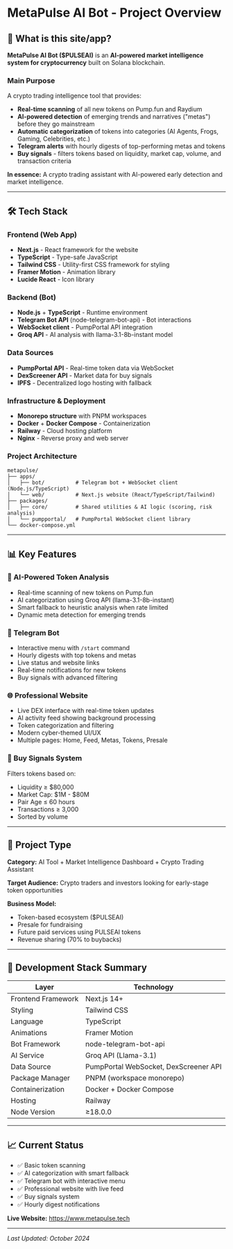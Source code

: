 # MetaPulse AI Bot - Project Overview

## 🎯 What is this site/app?

**MetaPulse AI Bot ($PULSEAI)** is an **AI-powered market intelligence system for cryptocurrency** built on Solana blockchain.

### Main Purpose
A crypto trading intelligence tool that provides:

- **Real-time scanning** of all new tokens on Pump.fun and Raydium
- **AI-powered detection** of emerging trends and narratives ("metas") before they go mainstream
- **Automatic categorization** of tokens into categories (AI Agents, Frogs, Gaming, Celebrities, etc.)
- **Telegram alerts** with hourly digests of top-performing metas and tokens
- **Buy signals** - filters tokens based on liquidity, market cap, volume, and transaction criteria

**In essence:** A crypto trading assistant with AI-powered early detection and market intelligence.

---

## 🛠️ Tech Stack

### **Frontend (Web App)**
- **Next.js** - React framework for the website
- **TypeScript** - Type-safe JavaScript
- **Tailwind CSS** - Utility-first CSS framework for styling
- **Framer Motion** - Animation library
- **Lucide React** - Icon library

### **Backend (Bot)**
- **Node.js** + **TypeScript** - Runtime environment
- **Telegram Bot API** (node-telegram-bot-api) - Bot interactions
- **WebSocket client** - PumpPortal API integration
- **Groq API** - AI analysis with llama-3.1-8b-instant model

### **Data Sources**
- **PumpPortal API** - Real-time token data via WebSocket
- **DexScreener API** - Market data for buy signals
- **IPFS** - Decentralized logo hosting with fallback

### **Infrastructure & Deployment**
- **Monorepo structure** with PNPM workspaces
- **Docker** + **Docker Compose** - Containerization
- **Railway** - Cloud hosting platform
- **Nginx** - Reverse proxy and web server

### **Project Architecture**
```
metapulse/
├── apps/
│   ├── bot/          # Telegram bot + WebSocket client (Node.js/TypeScript)
│   └── web/          # Next.js website (React/TypeScript/Tailwind)
├── packages/
│   ├── core/         # Shared utilities & AI logic (scoring, risk analysis)
│   └── pumpportal/   # PumpPortal WebSocket client library
└── docker-compose.yml
```

---

## 📊 Key Features

### 🤖 AI-Powered Token Analysis
- Real-time scanning of new tokens on Pump.fun
- AI categorization using Groq API (llama-3.1-8b-instant)
- Smart fallback to heuristic analysis when rate limited
- Dynamic meta detection for emerging trends

### 📱 Telegram Bot
- Interactive menu with `/start` command
- Hourly digests with top tokens and metas
- Live status and website links
- Real-time notifications for new tokens
- Buy signals with advanced filtering

### 🌐 Professional Website
- Live DEX interface with real-time token updates
- AI activity feed showing background processing
- Token categorization and filtering
- Modern cyber-themed UI/UX
- Multiple pages: Home, Feed, Metas, Tokens, Presale

### 💎 Buy Signals System
Filters tokens based on:
- Liquidity ≥ $80,000
- Market Cap: $1M - $80M
- Pair Age ≤ 60 hours
- Transactions ≥ 3,000
- Sorted by volume

---

## 🚀 Project Type

**Category:** AI Tool + Market Intelligence Dashboard + Crypto Trading Assistant

**Target Audience:** Crypto traders and investors looking for early-stage token opportunities

**Business Model:** 
- Token-based ecosystem ($PULSEAI)
- Presale for fundraising
- Future paid services using PULSEAI tokens
- Revenue sharing (70% to buybacks)

---

## 🔧 Development Stack Summary

| Layer | Technology |
|-------|-----------|
| Frontend Framework | Next.js 14+ |
| Styling | Tailwind CSS |
| Language | TypeScript |
| Animations | Framer Motion |
| Bot Framework | node-telegram-bot-api |
| AI Service | Groq API (Llama-3.1) |
| Data Source | PumpPortal WebSocket, DexScreener API |
| Package Manager | PNPM (workspace monorepo) |
| Containerization | Docker + Docker Compose |
| Hosting | Railway |
| Node Version | ≥18.0.0 |

---

## 📈 Current Status

- ✅ Basic token scanning
- ✅ AI categorization with smart fallback
- ✅ Telegram bot with interactive menu
- ✅ Professional website with live feed
- ✅ Buy signals system
- ✅ Hourly digest notifications

**Live Website:** https://www.metapulse.tech

---

*Last Updated: October 2024*

